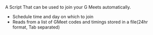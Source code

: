 A Script That can be used to join your G Meets automatically.
* Schedule time and day on which to join
* Reads from a list of GMeet codes and timings stored in a file(24hr format, Tab separated)
